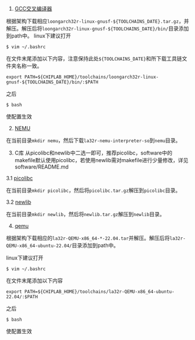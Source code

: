 1. [GCC交叉编译器](https://gitee.com/loongson-edu/la32r-toolchains/releases)

根据架构下载相应`loongarch32r-linux-gnusf-${TOOLCHAINS_DATE}.tar.gz`，并解压。解压后将`loongarch32r-linux-gnusf-${TOOLCHAINS_DATE}/bin/`目录添加到path中。
linux下建议打开
```
$ vim ~/.bashrc
```
在文件末尾添加以下内容，注意保持此处`${TOOLCHAINS_DATE}`和所下载工具链文件夹名称一致。
```
export PATH=${CHIPLAB_HOME}/toolchains/loongarch32r-linux-gnusf-${TOOLCHAINS_DATE}/bin/:$PATH 
```
之后
```
$ bash
```
使配置生效

2. [NEMU](https://gitee.com/wwt_panache/la32r-nemu/releases)

在当前目录`mkdir nemu`，然后下载`la32r-nemu-interpreter-so`到`nemu`目录。

3. C库 从picolibc和newlib中二选一即可，推荐picolibc，software中的makefile默认使用picolibc，若使用newlib需对makefile进行少量修改，详见software/README.md

3.1 [picolibc](https://gitee.com/ffshff/la32r-picolibc/releases/tag/V1.0)

在当前目录`mkdir picolibc`，然后将`picolibc.tar.gz`解压到`picolibc`目录。

3.2 [newlib](https://gitee.com/ffshff/newlib-la32r/releases/tag/V1.0)

在当前目录`mkdir newlib`，然后将`newlib.tar.gz`解压到`newlib`目录。

4. [qemu](https://gitee.com/loongson-edu/la32r-QEMU/releases/tag/v0.0.2)

根据架构下载相应的`la32r-QEMU-x86_64-*-22.04.tar`并解压。解压后将`la32r-QEMU-x86_64-ubuntu-22.04/`目录添加到path中。

linux下建议打开
```
$ vim ~/.bashrc
```
在文件末尾添加以下内容
```
export PATH=${CHIPLAB_HOME}/toolchains/la32r-QEMU-x86_64-ubuntu-22.04/:$PATH 
```
之后
```
$ bash
```
使配置生效